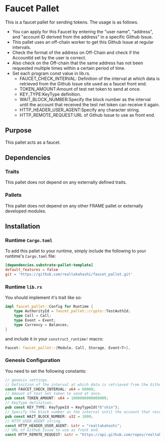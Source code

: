 # Faucet Pallet

This is a faucet pallet for sending tokens.
The usage is as follows.

- You can apply for this Faucet by entering the "user name", "address", and "account ID derived from the address" in a specific Github Issue.
- This pallet uses an off-chain worker to get this Github Issue at regular intervals.
- Check the format of the address on Off-Chain and check if the AccountId set by the user is correct.
- Also check on the Off-chain that the same address has not been requested multiple times within a certain period of time.
- Set each program const value in lib.rs.
  - FAUCET_CHECK_INTERVAL: Definition of the interval at which data is retrieved from the Github Issue site used as a faucet front end.
  - TOKEN_AMOUNT:Amount of test net token to send at once.
  - KEY_TYPE:KeyType definition.
  - WAIT_BLOCK_NUMBER:Specify the block number as the interval until the account that received the test net token can receive it again.
  - HTTP_HEADER_USER_AGENT:Specify any character string.
  - HTTP_REMOTE_REQUEST:URL of Github Issue to use as front end.

## Purpose

This pallet acts as a faucet.

## Dependencies

### Traits

This pallet does not depend on any externally defined traits.

### Pallets

This pallet does not depend on any other FRAME pallet or externally developed modules.

## Installation

### Runtime `Cargo.toml`

To add this pallet to your runtime, simply include the following to your runtime's `Cargo.toml` file:

```TOML
[dependencies.substrate-pallet-template]
default_features = false
git = 'https://github.com/realtakahashi/faucet_pallet.git'
```

### Runtime `lib.rs`

You should implement it's trait like so:

```rust
impl faucet_pallet::Config for Runtime {
	type AuthorityId = faucet_pallet::crypto::TestAuthId;
	type Call = Call;
	type Event = Event;
	type Currency = Balances;
}
```

and include it in your `construct_runtime!` macro:

```rust
Faucet: faucet_pallet::{Module, Call, Storage, Event<T>},
```

### Genesis Configuration

You need to set the following constants:

```rust
// genesis settings.
// Definition of the interval at which data is retrieved from the Github Issue site used as a faucet front end.
const FAUCET_CHECK_INTERVAL: u64 = 60000;
// Amount of test net token to send at once.
pub const TOKEN_AMOUNT: u64 = 1000000000000000;
// KeyType definition. 
pub const KEY_TYPE: KeyTypeId = KeyTypeId(*b"shin");
// Specify the block number as the interval until the account that received the test net token can receive.
pub const WAIT_BLOCK_NUMBER: u32 = 1000; 
// HTTP_USER_AGENT string.
const HTTP_HEADER_USER_AGENT: &str = "realtakahashi";
// URL of Github Issue to use as front end.
const HTTP_REMOTE_REQUEST: &str = "https://api.github.com/repos/realtakahashi/faucet_pallet/issues/2/comments";
```
